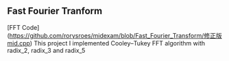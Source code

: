 ## Fast Fourier Tranform 
[FFT Code] (https://github.com/rorysroes/midexam/blob/Fast_Fourier_Transform/修正版mid.cpp)
This project I implemented Cooley–Tukey FFT algorithm with radix_2, radix_3 and radix_5
